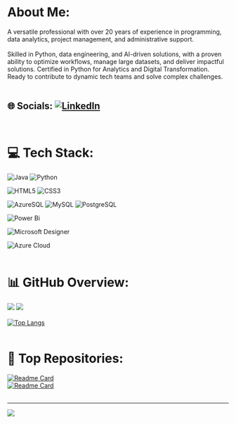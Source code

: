 # About Me:
A versatile professional with over 20 years of experience in programming, data analytics, project management, and administrative support.
<br><br>
Skilled in Python, data engineering, and AI-driven solutions, with a proven ability to optimize workflows, manage large datasets, and deliver impactful solutions. Certified in Python for Analytics and Digital Transformation. Ready to contribute to dynamic tech teams and solve complex challenges.
<br><br>

## 🌐 Socials: [![LinkedIn](https://img.shields.io/badge/LinkedIn-%230077B5.svg?logo=linkedin&logoColor=white)](https://www.linkedin.com/in/annamanis/) 
<br>

# 💻 Tech Stack:
![Java](https://img.shields.io/badge/java-%23ED8B00.svg?style=for-the-badge&logo=openjdk&logoColor=white) ![Python](https://img.shields.io/badge/python-3670A0?style=for-the-badge&logo=python&logoColor=ffdd54) 

![HTML5](https://img.shields.io/badge/html5-%23E34F26.svg?style=for-the-badge&logo=html5&logoColor=white) ![CSS3](https://img.shields.io/badge/css3-%231572B6.svg?style=for-the-badge&logo=css3&logoColor=white) 
 
![AzureSQL](https://img.shields.io/badge/Azure%20SQL-0078D4?style=for-the-badge&logo=microsoft%20azure&logoColor=white)
![MySQL](https://img.shields.io/badge/mysql-4479A1.svg?style=for-the-badge&logo=mysql&logoColor=white) 
![PostgreSQL](https://img.shields.io/badge/PostgreSQL-336791?style=for-the-badge&logo=postgresql&logoColor=white)
 
![Power Bi](https://img.shields.io/badge/power_bi-F2C811?style=for-the-badge&logo=powerbi&logoColor=black) 


![Microsoft Designer](https://img.shields.io/badge/Microsoft%20Designer-68217A?style=for-the-badge&logo=microsoft&logoColor=white)

![Azure Cloud](https://img.shields.io/badge/Azure%20Cloud-0078D4?style=for-the-badge&logo=microsoft%20azure&logoColor=white)
<br><br>

# 📊 GitHub Overview:
![](https://github-readme-stats.vercel.app/api?username=AnnamaniS&theme=default&show_icons=true&hide_border=false&include_all_commits=false&count_private=false) ![](https://github-readme-streak-stats.herokuapp.com/?user=AnnamaniS&theme=default&hide_border=false)<br/><br>
[![Top Langs](https://github-readme-stats.vercel.app/api/top-langs/?username=AnnamaniS&include_all_languages=true&layout=compact&card_width=468&card_height=300)](https://github.com/AnnamaniS)<br/><br/>


# :memo: Top Repositories:
[![Readme Card](https://github-readme-stats.vercel.app/api/pin/?username=AnnamaniS&repo=JDE05_Interim_Project&theme=default&hide_border=false)](https://github.com/AnnamaniS/JDE05_Interim_Project)<br/>
[![Readme Card](https://github-readme-stats.vercel.app/api/pin/?username=AnnamaniS&repo=JDE05_Final_Project&theme=default&hide_border=false)](https://github.com/AnnamaniS/JDE05_Final_Project)
<br/><br/>

---
[![](https://visitcount.itsvg.in/api?id=AnnamaniS&icon=0&color=0)](https://visitcount.itsvg.in)
